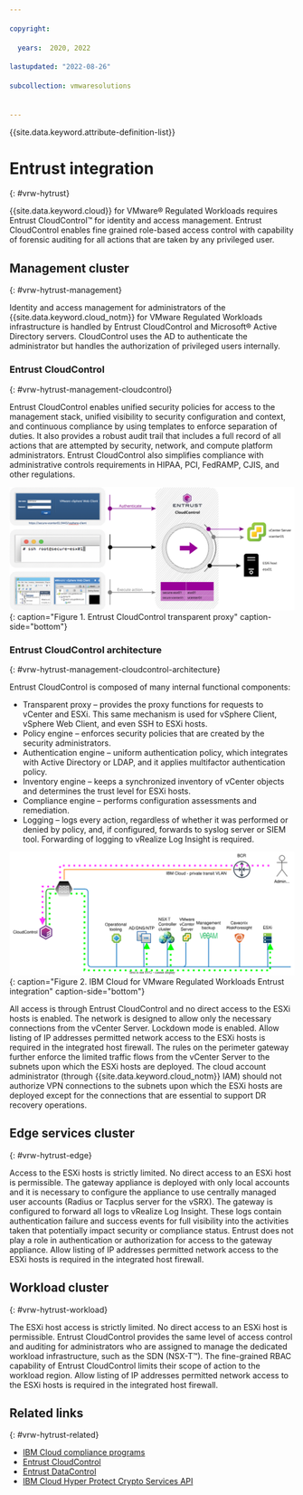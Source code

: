 ```yaml
---

copyright:

  years:  2020, 2022

lastupdated: "2022-08-26"

subcollection: vmwaresolutions


---
```


{{site.data.keyword.attribute-definition-list}}

# Entrust integration
{: #vrw-hytrust}

{{site.data.keyword.cloud}} for VMware® Regulated Workloads requires Entrust CloudControl™ for identity and access management. Entrust CloudControl enables fine grained role-based access control with capability of forensic auditing for all actions that are taken by any privileged user.

## Management cluster
{: #vrw-hytrust-management}

Identity and access management for administrators of the {{site.data.keyword.cloud_notm}} for VMware Regulated Workloads infrastructure is handled by Entrust CloudControl and Microsoft® Active Directory servers. CloudControl uses the AD to authenticate the administrator but handles the authorization of privileged users internally.

### Entrust CloudControl
{: #vrw-hytrust-management-cloudcontrol}

Entrust CloudControl enables unified security policies for access to the management stack, unified visibility to security configuration and context, and continuous compliance by using templates to enforce separation of duties. It also provides a robust audit trail that includes a full record of all actions that are attempted by security, network, and compute platform administrators. Entrust CloudControl also simplifies compliance with administrative controls requirements in HIPAA, PCI, FedRAMP, CJIS, and other regulations.

![Entrust CloudControl transparent proxy](../../images/vrw-transparent-proxy.svg "Entrust CloudControl transparent proxy"){: caption="Figure 1. Entrust CloudControl transparent proxy" caption-side="bottom"}

### Entrust CloudControl architecture
{: #vrw-hytrust-management-cloudcontrol-architecture}

Entrust CloudControl is composed of many internal functional components:
* Transparent proxy – provides the proxy functions for requests to vCenter and ESXi. This same mechanism is used for vSphere Client, vSphere Web Client, and even SSH to ESXi hosts.
* Policy engine – enforces security policies that are created by the security administrators.
* Authentication engine – uniform authentication policy, which integrates with Active Directory or LDAP, and it applies multifactor authentication policy.
* Inventory engine – keeps a synchronized inventory of vCenter objects and determines the trust level for ESXi hosts.
* Compliance engine – performs configuration assessments and remediation.
* Logging – logs every action, regardless of whether it was performed or denied by policy, and, if configured, forwards to syslog server or SIEM tool. Forwarding of logging to vRealize Log Insight is required.

![IBM Cloud for VMware Regulated Workloads Entrust integration](../../images/vrw-htcc.svg "IBM Cloud for VMware Regulated Workloads Entrust integration"){: caption="Figure 2. IBM Cloud for VMware Regulated Workloads Entrust integration" caption-side="bottom"}

All access is through Entrust CloudControl and no direct access to the ESXi hosts is enabled. The network is designed to allow only the necessary connections from the vCenter Server. Lockdown mode is enabled. Allow listing of IP addresses permitted network access to the ESXi hosts is required in the integrated host firewall. The rules on the perimeter gateway further enforce the limited traffic flows from the vCenter Server to the subnets upon which the ESXi hosts are deployed. The cloud account administrator (through {{site.data.keyword.cloud_notm}} IAM) should not authorize VPN connections to the subnets upon which the ESXi hosts are deployed except for the connections that are essential to support DR recovery operations.

## Edge services cluster
{: #vrw-hytrust-edge}

Access to the ESXi hosts is strictly limited. No direct access to an ESXi host is permissible. The gateway appliance is deployed with only local accounts and it is necessary to configure the appliance to use centrally managed user accounts (Radius or Tacplus server for the vSRX). The gateway is configured to forward all logs to vRealize Log Insight. These logs contain authentication failure and success events for full visibility into the activities taken that potentially impact security or compliance status. Entrust does not play a role in authentication or authorization for access to the gateway appliance. Allow listing of IP addresses permitted network access to the ESXi hosts is required in the integrated host firewall.

## Workload cluster
{: #vrw-hytrust-workload}

The ESXi host access is strictly limited. No direct access to an ESXi host is permissible. Entrust CloudControl provides the same level of access control and auditing for administrators who are assigned to manage the dedicated workload infrastructure, such as the SDN (NSX-T™). The fine-grained RBAC capability of Entrust CloudControl limits their scope of action to the workload region. Allow listing of IP addresses permitted network access to the ESXi hosts is required in the integrated host firewall.

## Related links
{: #vrw-hytrust-related}

* [IBM Cloud compliance programs](https://www.ibm.com/cloud/compliance)
* [Entrust CloudControl](/docs/vmwaresolutions?topic=vmwaresolutions-entrust-cc_considerations)
* [Entrust DataControl](/docs/vmwaresolutions?topic=vmwaresolutions-entrust-dc_considerations)
* [IBM Cloud Hyper Protect Crypto Services API](/apidocs/hs-crypto)
